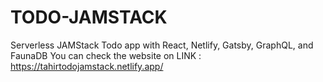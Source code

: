 # TODO-JAMSTACK
Serverless JAMStack Todo app with React, Netlify, Gatsby, GraphQL, and FaunaDB
You can check the website on LINK : https://tahirtodojamstack.netlify.app/
